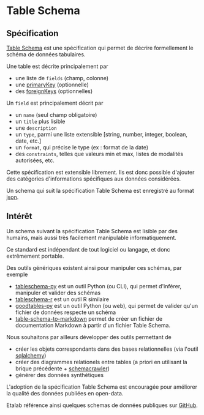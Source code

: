 # Table Schema

## Spécification

[Table Schema](https://frictionlessdata.io/specs/table-schema/) est une spécification 
qui permet de décrire formellement le schéma de données tabulaires.

Une table est décrite principalement par 
- une liste de `fields` (champ, colonne)
- une [primaryKey](https://fr.wikipedia.org/wiki/Cl%C3%A9_primaire) (optionnelle)
- des [foreignKeys](https://fr.wikipedia.org/wiki/Cl%C3%A9_%C3%A9trang%C3%A8re) (optionnelles)

Un `field` est principalement décrit par 
- un `name` (seul champ obligatoire)
- un `title` plus lisible
- une `description`
- un `type`, parmi une liste extensible [string, number, integer, boolean, date, etc.]
- un `format`, qui précise le type (ex : format de la date)
- des `constraints`, telles que valeurs min et max, listes de modalités autorisées, etc.
 
Cette spécification est extensible librement. 
Ils est donc possible d'ajouter des catégories d'informations spécifiques aux données considérées.

Un schema qui suit la spécification Table Schema est enregistré au format
[json](https://fr.wikipedia.org/wiki/JavaScript_Object_Notation).

## Intérêt

Un schema suivant la spécification Table Schema est lisible par des humains, 
mais aussi très facilement manipulable informatiquement.
 
Ce standard est indépendant de tout logiciel ou langage, et donc extrêmement portable.

Des outils génériques existent ainsi pour manipuler ces schémas, par exemple
- [tableschema-py](https://github.com/frictionlessdata/tableschema-py) est un outil Python (ou CLI), 
qui permet d'inférer, manipuler et valider des schémas
- [tableschema-r](https://github.com/frictionlessdata/tableschema-r) est un outil R similaire 
- [goodtables-py](https://github.com/frictionlessdata/goodtables-py) est un outil Python (ou web), 
qui permet de valider qu'un fichier de données respecte un schéma
- [table-schema-to-markdown](https://github.com/AntoineAugusti/table-schema-to-markdown)
permet de créer un fichier de documentation Markdown à partir d'un fichier Table Schema.

Nous souhaitons par ailleurs développer des outils permettant de
- créer les objets correspondants dans des bases relationnelles 
(via l'outil [sqlalchemy](https://docs.sqlalchemy.org/)) 
- créer des diagrammes relationels entre tables 
(a priori en utilisant la brique précédente + [schemacrawler](https://www.schemacrawler.com/))
- générer des données synthétiques

L'adoption de la spécification Table Schema est encouragée pour améliorer la qualité des données publiées en open-data.

Etalab référence ainsi quelques schemas de données publiques sur [GitHub](https://github.com/etalab/schema.data.gouv.fr). 
